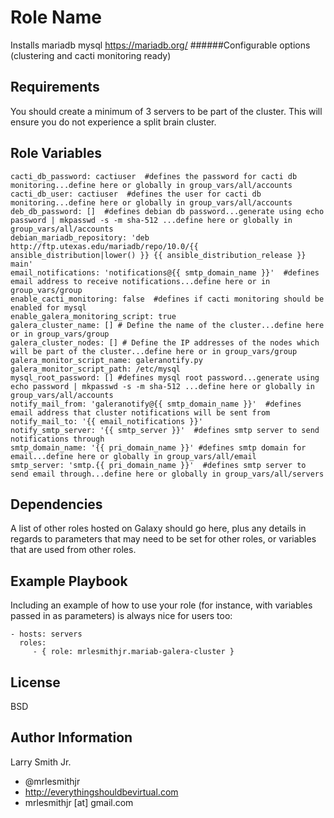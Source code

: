 Role Name
=========

Installs mariadb mysql https://mariadb.org/
######Configurable options (clustering and cacti monitoring ready)

Requirements
------------

You should create a minimum of 3 servers to be part of the cluster. This will ensure you do not experience a split brain cluster.

Role Variables
--------------

````
cacti_db_password: cactiuser  #defines the password for cacti db monitoring...define here or globally in group_vars/all/accounts
cacti_db_user: cactiuser  #defines the user for cacti db monitoring...define here or globally in group_vars/all/accounts
deb_db_password: []  #defines debian db password...generate using echo password | mkpasswd -s -m sha-512 ...define here or globally in group_vars/all/accounts
debian_mariadb_repository: 'deb http://ftp.utexas.edu/mariadb/repo/10.0/{{ ansible_distribution|lower() }} {{ ansible_distribution_release }} main'
email_notifications: 'notifications@{{ smtp_domain_name }}'  #defines email address to receive notifications...define here or in group_vars/group
enable_cacti_monitoring: false  #defines if cacti monitoring should be enabled for mysql
enable_galera_monitoring_script: true
galera_cluster_name: [] # Define the name of the cluster...define here or in group_vars/group
galera_cluster_nodes: [] # Define the IP addresses of the nodes which will be part of the cluster...define here or in group_vars/group
galera_monitor_script_name: galeranotify.py
galera_monitor_script_path: /etc/mysql
mysql_root_password: [] #defines mysql root password...generate using echo password | mkpasswd -s -m sha-512 ...define here or globally in group_vars/all/accounts
notify_mail_from: 'galeranotify@{{ smtp_domain_name }}'  #defines email address that cluster notifications will be sent from
notify_mail_to: '{{ email_notifications }}'
notify_smtp_server: '{{ smtp_server }}'  #defines smtp server to send notifications through
smtp_domain_name: '{{ pri_domain_name }}' #defines smtp domain for email...define here or globally in group_vars/all/email
smtp_server: 'smtp.{{ pri_domain_name }}'  #defines smtp server to send email through...define here or globally in group_vars/all/servers
````

Dependencies
------------

A list of other roles hosted on Galaxy should go here, plus any details in regards to parameters that may need to be set for other roles, or variables that are used from other roles.

Example Playbook
----------------

Including an example of how to use your role (for instance, with variables passed in as parameters) is always nice for users too:

    - hosts: servers
      roles:
         - { role: mrlesmithjr.mariab-galera-cluster }

License
-------

BSD

Author Information
------------------

Larry Smith Jr.
- @mrlesmithjr
- http://everythingshouldbevirtual.com
- mrlesmithjr [at] gmail.com
